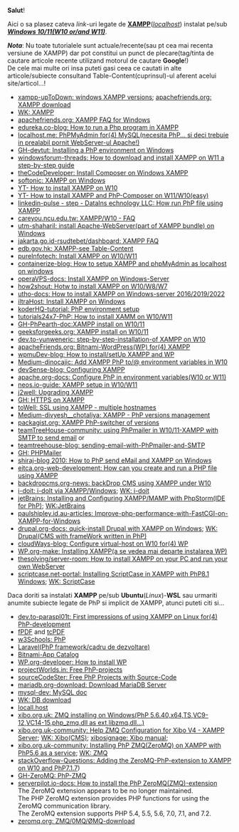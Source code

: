 **Salut**!

Aici o sa plasez cateva *link*-uri legate de [**XAMPP**](https://www.apachefriends.org/download.html)([*localhost*](https://www.apachefriends.org/faq_windows.html)) instalat pe/sub [***Windows 10/11(W10 or/and W11)***](https://php101.net/deploy/webserver-with-xampp-on-windows/).

***Nota***: Nu toate tutorialele sunt actuale/recente(sau pt cea mai recenta versiune de XAMPP) dar pot constitui un punct de plecare(tag/tinta de cautare articole recente utilizand motorul de cautare **Google**!)<br/> De cele mai multe ori insa puteti gasi ceea ce cautati in alte articole/subiecte consultand Table-Content(cuprinsul)-ul aferent acelui site/articol...!

 - [xampp-upToDown: windows XAMPP versions](https://xampp.en.uptodown.com/windows/versions); [apachefriends.org: XAMPP download](https://www.apachefriends.org/de/download.html)
 - [WK: XAMPP](https://en.wikipedia.org/wiki/XAMPP)
 - [apachefriends.org: XAMPP FAQ for Windows](https://www.apachefriends.org/de/faq_windows.html)
 - [edureka.co-blog: How to run a Php program in XAMPP](https://www.edureka.co/blog/how-to-run-a-php-program-in-xampp/)
 - [localhost.me: PhPMyAdmin for(4) MySQL(necesita PhP... si deci trebuie in prealabil pornit WebServer-ul Apache!)](https://locallhost.me/phpmyadmin)
 - [GH-devtut: Installing a PhP environment on Windows](https://devtut.github.io/php/installing-a-php-environment-on-windows.html)
 - [windowsforum-threads: How to download and install XAMPP on W11  a step-by-step guide](https://windowsforum.com/threads/how-to-download-and-install-xampp-on-windows-11-a-step-by-step-guide.349859/)
 - [theCodeDeveloper: Install Composer on Windows XAMPP](https://www.thecodedeveloper.com/install-composer-windows-xampp/)
 - [softonic: XAMPP on Windows](https://xampp-windows.en.softonic.com/)
 - [YT- How to install XAMPP on W10](https://www.youtube.com/watch?v=RnIG1_lag-s&ab_channel=Devtamin)
 - [YT- How to install XAMPP and PhP-Composer on W11/W10(easy)](https://www.youtube.com/watch?v=GAYcBXcVoOY&ab_channel=TheCodeCity)
 - [linkedin-pulse - step - DataIns echnology LLC: How run PhP file using XAMPP](https://www.linkedin.com/pulse/how-run-php-file-using-xampp-step-data-ins-technology-llc/)
 - [careyou.ncu.edu.tw: XAMPP/W10 - FAQ](https://careyou.ncu.edu.tw/dashboard/faq.html)
 - [utm-shaharil: install Apache-WebServer(part of XAMPP bundle) on Windows](https://people.utm.my/shaharil/install-apache-web-server-on-windows/)
 - [jakarta.go.id-rsudtebet/dashboard: XAMPP FAQ](https://rsudtebet.jakarta.go.id/dashboard/faq.html)
 - [edb.gov.hk: XAMPP-see Table-Content](https://www.edb.gov.hk/attachment/en/curriculum-development/kla/technology-edu/resources/computer-edu/2B%20-%20XAMPP%202.pdf)
 - [pureInfotech: Install XAMPP on W10/W11](https://pureinfotech.com/install-xampp-windows-10/)
 - [containerize-blog: How to setup XAMPP and phpMyAdmin as localhost on windows](https://blog.containerize.com/how-to-setup-xampp-and-phpmyadmin-as-localhost-on-windows/)
 - [operaVPS-docs: Install XAMPP on Windows-Server](https://operavps.com/docs/install-xampp-on-windows-server/)
 - [how2shout: Hotw to install XAMPP on W10/W8/W7](https://www.how2shout.com/how-to/install-xampp-on-windows-ubuntu-linux-terminal.html)
 - [utho-docs: How to install XAMPP on Windows-server 2016/2019/2022](https://utho.com/docs/windows/how-to-install-xampp-on-windows-server-2016-2019-2022/)
 - [iltraHost: Install XAMPP on Windows](https://ultahost.com/knowledge-base/install-xampp-windows/)
 - [koderHQ-tutorial: PhP environment setup](https://www.koderhq.com/tutorial/php/environment-setup/)
 - [tutorials24x7-PhP: How to install XAMM on W10/W11](https://www.tutorials24x7.com/php/how-to-install-xampp-on-windows)
 - [GH-PhPearth-doc:XAMPP install on W10/11](https://github.com/phpearth/docs/blob/master/_install/windows/xampp.md)
 - [geeksforgeeks.org: XAMPP install on W10/11](https://www.geeksforgeeks.org/how-to-install-xampp-on-windows/)
 - [dev.to-yunweneric: step-by-step-installation-of XAMPP on W10](https://dev.to/yunweneric/step-by-step-installation-of-xammp-on-windows-10-5g9o)
 - [apacheFriends.org: Bitnami-WordPress(WP) for(4) XAMPP](https://www.apachefriends.org/bitnami_for_xampp.html)
 - [wpmuDev-blog: How to install/setUp XAMPP and WP](https://wpmudev.com/blog/setting-up-xampp/)
 - [Medium-dinocajic: Add XAMPP PhP to/@ environment variables in W10](https://dinocajic.medium.com/add-xampp-php-to-environment-variables-in-windows-10-af20a765b0ce)
 - [devSense-blog: Configuring XAMPP](https://blog.devsense.com/2021/configuring-xampp)
 - [apache.org-docs: Configure PhP in environment variables(W10 or W11)](https://netbeans.apache.org/tutorial/main/kb/docs/php/configure-php-environment-windows/)
 - [neos.io-guide: XAMPP setup in W10/W11 ](https://docs.neos.io/guide/installation-development-setup/manual-setup/xampp-setup-windows)
 - [j2well: Upgrading XAMPP](https://jtowell.com.au/upgrading-your-xampp-setup-on-windows-without-losing-anything/)
 - [GH: HTTPS on XAMPP](https://gist.github.com/adnan360/ad2b1cfc44114ac6f91fbb668c76798d)
 - [toWell: SSL using XAMPP - multiple hostnames](https://jtowell.com.au/ssl-localhost-xampp-windows-multiple-host-names/)
 - [Medium-divyesh__chotaliya: XAMPP - PhP versions management](https://medium.com/@divyesh__chotaliya/effortlessly-switching-xampp-php-versions-on-windows-d76b8e5237e7)
 - [packagist.org: XAMPP PhP-switcher of versions](https://packagist.org/packages/jackiedo/xampp-php-switcher)
 - [teamTreeHouse-community: using PhPmailer in W10/11-XAMPP with SMTP to send email](https://teamtreehouse.com/community/using-phpmailer-in-windows-xampp-with-smtp-to-send-email) or
 - [teamtreehouse-blog: sending-email-with-PhPmailer-and-SMTP](https://blog.teamtreehouse.com/sending-email-with-phpmailer-and-smtp?_gl=1*1elkg0l*_gcl_au*MTk0MjUyMjY1OS4xNzM5MjA2ODkw)
 - [GH: PHPMailer](https://github.com/PHPMailer/PHPMailer)
 - [shiraj-blog 2010: How to PhP send eMail and XAMPP on Windows](https://blog.shiraj.com/2010/09/how-to-php-sendmail-and-xampp-on-windows/)
 - [eitca.org-web-development: How can you create and run a PHP file using XAMPP](https://eitca.org/web-development/eitc-wd-pmsf-php-and-mysql-fundamentals/getting-started-with-php/installing-php-xampp/examination-review-installing-php-xampp/how-can-you-create-and-run-a-php-file-using-xampp/)
 - [backdropcms.org-news: backDrop CMS using XAMPP under W10](https://backdropcms.org/news/backdrop-cms-xampp-windows-10)
 - [i-doit: i-doIt via XAMPP/Windows](https://kb.i-doit.com/en/installation/manual-installation/microsoft-windows-server/i-doit-via-xampp.html); [WK: i-doit](https://de.wikipedia.org/wiki/I-doit)
 - [jetBrains: Installing and Configuring XAMPP/MAMP with PhpStorm(IDE for PhP)](https://blog.jetbrains.com/phpstorm/2013/08/installing-and-configuring-xampp-mamp-with-phpstorm/); [WK:JetBrains](https://en.wikipedia.org/wiki/JetBrains)
 - [paulshipley.id.au-articles: Improve-php-performance-with-FastCGI-on-XAMPP-for-Windows](https://paulshipley.id.au/articles/coding-tips/improve-php-performance-with-fastcgi-on-xampp-for-windows/)
 - [drupal.org-docs: quick-install Drupal with XAMPP on Windows](https://www.drupal.org/docs/develop/local-server-setup/windows-development-environment/using-xampp/quick-install-drupal-with-xampp-on-windows); [WK: Drupal(CMS with frameWork written in PhP)](https://en.wikipedia.org/wiki/Drupal)
 - [cloudWays-blog: Configure virtual-host on W10 for(4) WP](https://www.cloudways.com/blog/configure-virtual-host-on-windows-10-for-wordpress/)
 - [WP.org-make: Installing XAMPP(a se vedea mai departe instalarea WP)](https://make.wordpress.org/core/handbook/tutorials/installing-wordpress-locally/installing-xampp/)
 - [thesolving/server-room: How to install XAMPP on your PC and run your own WebServer ](https://www.thesolving.com/server-room/how-to-install-xampp-on-your-pc-and-run-your-own-webserver/)
 - [scriptcase.net-portal: Installing ScriptCase in XAMPP with PhP8.1 Windows](https://help.scriptcase.net/portal/en/kb/articles/installing-scriptcase-in-xampp-with-php-81-windows); [WK: ScriptCase](https://en.wikipedia.org/wiki/Scriptcase)
 

Daca doriti sa instalati **XAMPP** pe/sub **Ubuntu**(*Linux*)-**WSL** sau urmariti anumite subiecte legate de PhP si implicit de XAMPP, atunci puteti citi si...

 - [dev.to-paraspl01t: First impressions of using XAMPP on Linux for(4) PhP-development](https://dev.to/paraspl01t/first-impressions-of-using-xampp-on-linux-for-php-development-5h0g)
 - [fPDF](http://www.fpdf.org/) and [tcPDF](https://tcpdf.org/)
 - [w3Schools: PhP](https://www.w3schools.com/php/php_intro.asp)
 - [Laravel(PhP framework/cadru de dezvoltare)](https://laravel.com/docs/12.x/vite)
 - [Bitnami-App Catalog](https://bitnami.com/stacks)
 - [WP.org-developer: How to install WP](https://developer.wordpress.org/advanced-administration/before-install/howto-install/)
 - [projectWorlds.in: Free PhP-projects ](https://projectworlds.in/free-projects/php-projects/)
 - [sourceCodeSter: Free PhP Projects with Source-Code](https://www.sourcecodester.com/php-project)
 - [mariadb.org-download: Download MariaDB Server](https://mariadb.org/download/?t=mariadb&p=mariadb&r=11.7.2&os=windows&cpu=x86_64&pkg=msi&mirror=chroot-network)
 - [mysql-dev: MySQL doc](https://dev.mysql.com/doc/)
 - [WK: DB download](https://en.wikipedia.org/wiki/Wikipedia:Database_download)
 - [locall.host](https://locall.host/)
 - [xibo.org.uk: ZMQ installing on Windows(PhP 5.6.40,x64,TS,VC9-12,VC14-15,php_zmq.dll as ext,libzmq.dll...)](https://community.xibo.org.uk/uploads/short-url/4l7E1Vjz7znXEWKnu8U16OHeHnR.pdf)
 - [xibo.org.uk-community: Help ZMQ Configuration for Xibo V4 - XAMPP Server](https://community.xibo.org.uk/t/help-zmq-configuration-for-xibo-v4-xampp-server/30391); [WK: Xibo(CMS)](https://en.wikipedia.org/wiki/Xibo); [xibosignage: Xibo manual](https://xibosignage.com/manual/en/index);
 - [xibo.org.uk-community: Installing PhP ZMQ(ZeroMQ) on XAMPP with PhP5.6 as a service](https://community.xibo.org.uk/t/installing-php-zmq-zeromq-on-xampp-with-php-5-6-as-a-service/9478); [WK: ZMQ](https://en.wikipedia.org/wiki/ZeroMQ)
 - [stackOverflow-Questions: Adding the ZeroMQ-PhP-extension to XAMPP on W10 and PhP7.1.7](https://stackoverflow.com/questions/40821137/adding-the-zeromq-php-extension-to-xampp-on-windows-10-and-php7))
 - [GH-ZeroMQ: PhP-ZMQ](https://github.com/zeromq/php-zmq)
 - [serverpilot.io-docs: How to install the PhP ZeroMQ(ZMQ)-extension](https://serverpilot.io/docs/how-to-install-the-php-zeromq-extension/)
   <br/>The ZeroMQ extension appears to be no longer maintained.
   <br/>The PHP ZeroMQ extension provides PHP functions for using the ZeroMQ communication library.
   <br/>The ZeroMQ extension supports PHP 5.4, 5.5, 5.6, 7.0, 7.1, and 7.2.
 - [zeromq.org: ZMQ/0MQ/ØMQ-download](https://zeromq.org/download/)
